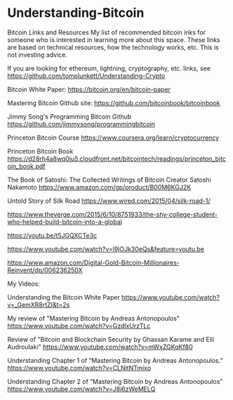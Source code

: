 # Understanding-Bitcoin
Bitcoin Links and Resources
My list of recommended bitcoin inks for someone who is interested in learning more about this space.  These links are based on technical resources, how the technology works, etc.  This is not investing advice.

If you are looking for ethereum, lightning, cryptography, etc. links, see https://github.com/tomplunkett/Understanding-Crypto


Bitcoin White Paper: https://bitcoin.org/en/bitcoin-paper

Mastering Bitcoin Github site: https://github.com/bitcoinbook/bitcoinbook

Jimmy Song's Programming Bitcoin Github https://github.com/jimmysong/programmingbitcoin

Princeton Bitcoin Course https://www.coursera.org/learn/cryptocurrency

Princeton Bitcoin Book https://d28rh4a8wq0iu5.cloudfront.net/bitcointech/readings/princeton_bitcoin_book.pdf

The Book of Satoshi: The Collected Writings of Bitcoin Creator Satoshi Nakamoto https://www.amazon.com/gp/product/B00M6KGJ2K

Untold Story of Silk Road https://www.wired.com/2015/04/silk-road-1/

https://www.theverge.com/2015/6/10/8751933/the-shy-college-student-who-helped-build-bitcoin-into-a-global

https://youtu.be/t5JGQXCTe3c

https://www.youtube.com/watch?v=l9jOJk30eQs&feature=youtu.be

https://www.amazon.com/Digital-Gold-Bitcoin-Millionaires-Reinvent/dp/006236250X



My Videos:


Understanding the Bitcoin White Paper https://www.youtube.com/watch?v=_GemXR8rtZI&t=2s

My review of "Mastering Bitcoin by Andreas Antonopoulos" https://www.youtube.com/watch?v=GzdIxUrzTLc

Review of "Bitcoin and Blockchain Security by Ghassan Karame and Elli Audroulaki" https://www.youtube.com/watch?v=mWxZGKqKf80

Understanding Chapter 1 of “Mastering Bitcoin by Andreas Antonopoulos.” https://www.youtube.com/watch?v=CLNitNTmjxo

Understanding Chapter 2 of “Mastering Bitcoin by Andreas Antonopoulos” https://www.youtube.com/watch?v=J8i6zWeMELQ



